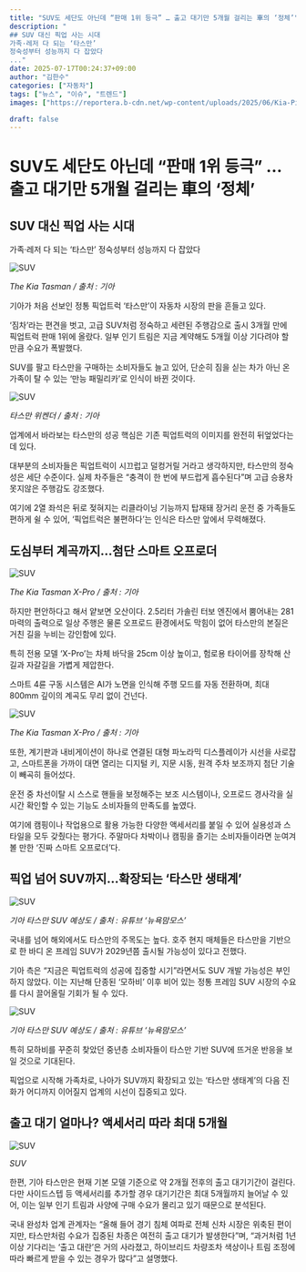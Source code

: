 ```yaml
---
title: "SUV도 세단도 아닌데 “판매 1위 등극” … 출고 대기만 5개월 걸리는 車의 ‘정체’"
description: "
## SUV 대신 픽업 사는 시대
가족·레저 다 되는 ‘타스만’
정숙성부터 성능까지 다 잡았다
..."
date: 2025-07-17T00:24:37+09:00
author: "김한수"
categories: ["자동차"]
tags: ["뉴스", "이슈", "트렌드"]
images: ["https://reportera.b-cdn.net/wp-content/uploads/2025/06/Kia-Pickup-Truck-Tasman-SUV-Possible-Launch-1024x576.jpg"]

draft: false
---
```


# SUV도 세단도 아닌데 “판매 1위 등극” … 출고 대기만 5개월 걸리는 車의 ‘정체’


## SUV 대신 픽업 사는 시대
가족·레저 다 되는 ‘타스만’
정숙성부터 성능까지 다 잡았다


![SUV](https://reportera.b-cdn.net/wp-content/uploads/2025/06/Kia-Pickup-Truck-Tasman-SUV-Possible-Launch-1024x576.jpg)

*The Kia Tasman / 출처 : 기아*

기아가 처음 선보인 정통 픽업트럭 ‘타스만’이 자동차 시장의 판을 흔들고 있다.

‘짐차’라는 편견을 벗고, 고급 SUV처럼 정숙하고 세련된 주행감으로 출시 3개월 만에 픽업트럭 판매 1위에 올랐다. 일부 인기 트림은 지금 계약해도 5개월 이상 기다려야 할 만큼 수요가 폭발했다.

SUV를 팔고 타스만을 구매하는 소비자들도 늘고 있어, 단순히 짐을 싣는 차가 아닌 온 가족이 탈 수 있는 ‘만능 패밀리카’로 인식이 바뀐 것이다.

![SUV](https://reportera.b-cdn.net/wp-content/uploads/2025/06/Kia-Pickup-Truck-Tasman-SUV-Possible-Launch-1-1024x576.jpg)

*타스만 위켄더 / 출처 : 기아*

업계에서 바라보는 타스만의 성공 핵심은 기존 픽업트럭의 이미지를 완전히 뒤엎었다는 데 있다.

대부분의 소비자들은 픽업트럭이 시끄럽고 덜컹거릴 거라고 생각하지만, 타스만의 정숙성은 세단 수준이다. 실제 차주들은 “충격이 한 번에 부드럽게 흡수된다”며 고급 승용차 못지않은 주행감도 강조했다.

여기에 2열 좌석은 뒤로 젖혀지는 리클라이닝 기능까지 탑재돼 장거리 운전 중 가족들도 편하게 쉴 수 있어, ‘픽업트럭은 불편하다’는 인식은 타스만 앞에서 무력해졌다.


## 도심부터 계곡까지…첨단 스마트 오프로더


![SUV](https://reportera.b-cdn.net/wp-content/uploads/2025/06/Kia-Pickup-Truck-Tasman-SUV-Possible-Launch-2-1024x576.jpg)

*The Kia Tasman X-Pro / 출처 : 기아*

하지만 편안하다고 해서 얕보면 오산이다. 2.5리터 가솔린 터보 엔진에서 뿜어내는 281마력의 출력으로 일상 주행은 물론 오프로드 환경에서도 막힘이 없어 타스만의 본질은 거친 길을 누비는 강인함에 있다.

특히 전용 모델 ‘X-Pro’는 차체 바닥을 25cm 이상 높이고, 험로용 타이어를 장착해 산길과 자갈길을 가볍게 제압한다.

스마트 4륜 구동 시스템은 AI가 노면을 인식해 주행 모드를 자동 전환하며, 최대 800mm 깊이의 계곡도 무리 없이 건넌다.

![SUV](https://reportera.b-cdn.net/wp-content/uploads/2025/06/Kia-Pickup-Truck-Tasman-SUV-Possible-Launch-3-1024x576.jpg)

*The Kia Tasman X-Pro / 출처 : 기아*

또한, 계기판과 내비게이션이 하나로 연결된 대형 파노라믹 디스플레이가 시선을 사로잡고, 스마트폰을 가까이 대면 열리는 디지털 키, 지문 시동, 원격 주차 보조까지 첨단 기술이 빼곡히 들어섰다.

운전 중 차선이탈 시 스스로 핸들을 보정해주는 보조 시스템이나, 오프로드 경사각을 실시간 확인할 수 있는 기능도 소비자들의 만족도를 높였다.

여기에 캠핑이나 작업용으로 활용 가능한 다양한 액세서리를 붙일 수 있어 실용성과 스타일을 모두 갖췄다는 평가다. 주말마다 차박이나 캠핑을 즐기는 소비자들이라면 눈여겨볼 만한 ‘진짜 스마트 오프로더’다.


## 픽업 넘어 SUV까지…확장되는 ‘타스만 생태계’


![SUV](https://reportera.b-cdn.net/wp-content/uploads/2025/06/Kia-Pickup-Truck-Tasman-SUV-Possible-Launch-4-1024x576.jpg)

*기아 타스만 SUV 예상도 / 출처 : 유튜브 ‘뉴욕맘모스’*

국내를 넘어 해외에서도 타스만의 주목도는 높다. 호주 현지 매체들은 타스만을 기반으로 한 바디 온 프레임 SUV가 2029년쯤 출시될 가능성이 있다고 전했다.

기아 측은 “지금은 픽업트럭의 성공에 집중할 시기”라면서도 SUV 개발 가능성은 부인하지 않았다. 이는 지난해 단종된 ‘모하비’ 이후 비어 있는 정통 프레임 SUV 시장의 수요를 다시 끌어올릴 기회가 될 수 있다.

![SUV](https://reportera.b-cdn.net/wp-content/uploads/2025/06/Kia-Pickup-Truck-Tasman-SUV-Possible-Launch-5-1024x576.jpg)

*기아 타스만 SUV 예상도 / 출처 : 유튜브 ‘뉴욕맘모스’*

특히 모하비를 꾸준히 찾았던 중년층 소비자들이 타스만 기반 SUV에 뜨거운 반응을 보일 것으로 기대된다.

픽업으로 시작해 가족차로, 나아가 SUV까지 확장되고 있는 ‘타스만 생태계’의 다음 진화가 어디까지 이어질지 업계의 시선이 집중되고 있다.


## 출고 대기 얼마나? 액세서리 따라 최대 5개월


![SUV](https://reportera.b-cdn.net/wp-content/uploads/2025/06/Kia-Pickup-Truck-Tasman-SUV-Possible-Launch-6-1024x576.jpg)

*SUV*

한편, 기아 타스만은 현재 기본 모델 기준으로 약 2개월 전후의 출고 대기기간이 걸린다. 다만 사이드스텝 등 액세서리를 추가할 경우 대기기간은 최대 5개월까지 늘어날 수 있어, 이는 일부 인기 트림과 사양에 구매 수요가 몰리고 있기 때문으로 분석된다.

국내 완성차 업계 관계자는 “올해 들어 경기 침체 여파로 전체 신차 시장은 위축된 편이지만, 타스만처럼 수요가 집중된 차종은 여전히 출고 대기가 발생한다”며, “과거처럼 1년 이상 기다리는 ‘출고 대란’은 거의 사라졌고, 하이브리드 차량조차 색상이나 트림 조정에 따라 빠르게 받을 수 있는 경우가 많다”고 설명했다.

